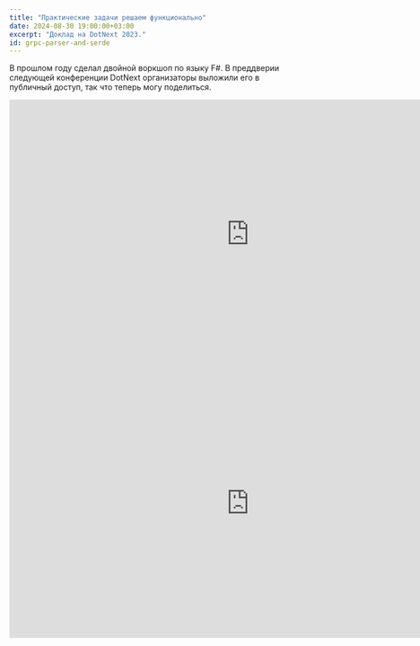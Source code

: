 ```yaml
---
title: "Практические задачи решаем функционально"
date: 2024-08-30 19:00:00+03:00
excerpt: "Доклад на DotNext 2023."
id: grpc-parser-and-serde
---
```


В прошлом году сделал двойной воркшоп по языку F#. В преддверии следующей конференции DotNext организаторы выложили его в публичный доступ, так что теперь могу поделиться.

<div class="video">
    <iframe src="https://vk.com/video_ext.php?oid=-65845767&id=456239952&hd=2&autoplay=1" width="853" height="480" allow="autoplay; encrypted-media; fullscreen; picture-in-picture; screen-wake-lock;" frameborder="0" allowfullscreen></iframe>
</div>

<div class="video">
    <iframe src="https://vk.com/video_ext.php?oid=-65845767&id=456239957&hd=2&autoplay=1" width="853" height="480" allow="autoplay; encrypted-media; fullscreen; picture-in-picture; screen-wake-lock;" frameborder="0" allowfullscreen></iframe>
</div>
